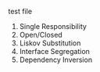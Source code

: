 test file

1. Single Responsibility
2. Open/Closed
3. Liskov Substitution
4. Interface Segregation
5. Dependency Inversion
